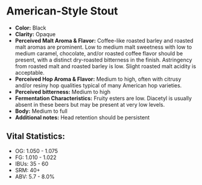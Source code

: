 # American-Style Stout

- **Color:** Black
- **Clarity:** Opaque
- **Perceived Malt Aroma & Flavor:** Coffee-like roasted barley and roasted malt aromas are prominent. Low to medium malt sweetness with low to medium caramel, chocolate, and/or roasted coffee flavor should be present, with a distinct dry-roasted bitterness in the finish. Astringency from roasted malt and roasted barley is low. Slight roasted malt acidity is acceptable.
- **Perceived Hop Aroma & Flavor:** Medium to high, often with citrusy and/or resiny hop qualities typical of many American hop varieties.
- **Perceived bitterness:** Medium to high
- **Fermentation Characteristics:** Fruity esters are low. Diacetyl is usually absent in these beers but may be present at very low levels.
- **Body:** Medium to full
- **Additional notes:** Head retention should be persistent

## Vital Statistics:

- OG: 1.050 - 1.075
- FG: 1.010 - 1.022
- IBUs: 35 - 60
- SRM: 40+
- ABV: 5.7 - 8.0% 
